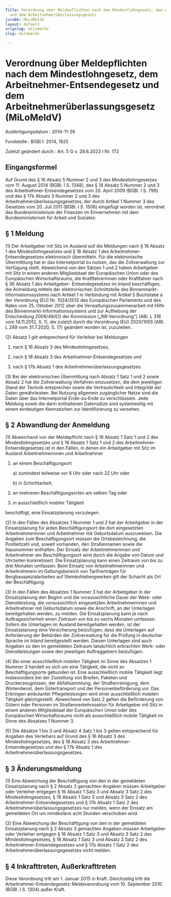 ```yaml
---
Title: Verordnung über Meldepflichten nach dem Mindestlohngesetz, dem Arbeitnehmer-Entsendegesetz
  und dem Arbeitnehmerüberlassungsgesetz
jurabk: MiLoMeldV
layout: default
origslug: milomeldv
slug: milomeldv

---
```


# Verordnung über Meldepflichten nach dem Mindestlohngesetz, dem Arbeitnehmer-Entsendegesetz und dem Arbeitnehmerüberlassungsgesetz (MiLoMeldV)

Ausfertigungsdatum
:   2014-11-26

Fundstelle
:   BGBl I: 2014, 1825

Zuletzt geändert durch
:   Art. 5 G v. 28.6.2023 I Nr. 172


## Eingangsformel

Auf Grund des § 16 Absatz 5 Nummer 2 und 3 des Mindestlohngesetzes vom
11\. August 2014 (BGBl. I S. 1348), des § 18 Absatz 5 Nummer 2 und 3
des Arbeitnehmer-Entsendegesetzes vom 20. April 2009 (BGBl. I S. 799)
und des § 17b Absatz 3 Nummer 2 und 3 des
Arbeitnehmerüberlassungsgesetzes, der durch Artikel 1 Nummer 3 des
Gesetzes vom 20. Juli 2011 (BGBl. I S. 1506) eingefügt worden ist,
verordnet das Bundesministerium der Finanzen im Einvernehmen mit dem
Bundesministerium für Arbeit und Soziales:


## § 1 Meldung

(1) Der Arbeitgeber mit Sitz im Ausland soll die Meldungen nach § 16
Absatz 1 des Mindestlohngesetzes und § 18 Absatz 1 des Arbeitnehmer-
Entsendegesetzes elektronisch übermitteln. Für die elektronische
Übermittlung hat er das Internetportal zu nutzen, das die
Zollverwaltung zur Verfügung stellt. Abweichend von den Sätzen 1 und 2
haben Arbeitgeber mit Sitz in einem anderen Mitgliedstaat der
Europäischen Union oder des Europäischen Wirtschaftsraums, die
Kraftfahrerinnen oder Kraftfahrer nach § 36 Absatz 1 des Arbeitgeber-
Entsendegesetzes im Inland beschäftigen, die Anmeldung mittels der
elektronischen Schnittstelle des Binnenmarkt-Informationssystems nach
Artikel 1 in Verbindung mit Artikel 5 Buchstabe a der Verordnung (EU)
Nr. 1024/2012 des Europäischen Parlaments und des Rates vom 25.
Oktober 2012 über die Verwaltungszusammenarbeit mit Hilfe des
Binnenmarkt-Informationssystems und zur Aufhebung der Entscheidung
2008/49/EG der Kommission („IMI-Verordnung“) (ABI. L 316 vom
14\.11.2012, S. 1), die zuletzt durch die Verordnung (EU) 2020/1055
(ABI. L 249 vom 31.7.2020, S. 17) geändert worden ist, zuzuleiten.

(2) Absatz 1 gilt entsprechend für Verleiher bei Meldungen

1.  nach § 16 Absatz 3 des Mindestlohngesetzes,


2.  nach § 18 Absatz 3 des Arbeitnehmer-Entsendegesetzes und


3.  nach § 17b Absatz 1 des Arbeitnehmerüberlassungsgesetzes.




(3) Bei der elektronischen Übermittlung nach Absatz 1 Satz 1 und 2
sowie Absatz 2 hat die Zollverwaltung Verfahren einzusetzen, die dem
jeweiligen Stand der Technik entsprechen sowie die Vertraulichkeit und
Integrität der Daten gewährleisten. Bei Nutzung allgemein zugänglicher
Netze sind die Daten über das Internetportal Ende-zu-Ende zu
verschlüsseln. Jede Meldung sowie die darin enthaltenen Datensätze
sind systemseitig mit einem eindeutigen Kennzeichen zur
Identifizierung zu versehen.


## § 2 Abwandlung der Anmeldung

(1) Abweichend von der Meldepflicht nach § 16 Absatz 1 Satz 1 und 2
des Mindestlohngesetzes und § 18 Absatz 1 Satz 1 und 2 des
Arbeitnehmer-Entsendegesetzes ist in den Fällen, in denen ein
Arbeitgeber mit Sitz im Ausland Arbeitnehmerinnen und Arbeitnehmer

1.  an einem Beschäftigungsort

    a)  zumindest teilweise vor 6 Uhr oder nach 22 Uhr oder


    b)  in Schichtarbeit,





2.  an mehreren Beschäftigungsorten am selben Tag oder


3.  in ausschließlich mobiler Tätigkeit



beschäftigt, eine Einsatzplanung vorzulegen.

(2) In den Fällen des Absatzes 1 Nummer 1 und 2 hat der Arbeitgeber in
der Einsatzplanung für jeden Beschäftigungsort die dort eingesetzten
Arbeitnehmerinnen und Arbeitnehmer mit Geburtsdatum auszuweisen. Die
Angaben zum Beschäftigungsort müssen die Ortsbezeichnung, die
Postleitzahl und, soweit vorhanden, den Straßennamen sowie die
Hausnummer enthalten. Der Einsatz der Arbeitnehmerinnen und
Arbeitnehmer am Beschäftigungsort wird durch die Angabe von Datum und
Uhrzeiten konkretisiert. Die Einsatzplanung kann einen Zeitraum von
bis zu drei Monaten umfassen. Beim Einsatz von Arbeitnehmerinnen und
Arbeitnehmern im Geltungsbereich von Tarifverträgen für
Bergbauspezialarbeiten auf Steinkohlebergwerken gilt der Schacht als
Ort der Beschäftigung.

(3) In den Fällen des Absatzes 1 Nummer 3 hat der Arbeitgeber in der
Einsatzplanung den Beginn und die voraussichtliche Dauer der Werk-
oder Dienstleistung, die voraussichtlich eingesetzten
Arbeitnehmerinnen und Arbeitnehmer mit Geburtsdatum sowie die
Anschrift, an der Unterlagen bereitgehalten werden, zu melden. Die
Einsatzplanung kann je nach Auftragssicherheit einen Zeitraum von bis
zu sechs Monaten umfassen. Sofern die Unterlagen im Ausland
bereitgehalten werden, ist der Einsatzplanung eine Versicherung
beizufügen, dass die Unterlagen auf Anforderung der Behörden der
Zollverwaltung für die Prüfung in deutscher Sprache im Inland
bereitgestellt werden. Diesen Unterlagen sind auch Angaben zu den im
gemeldeten Zeitraum tatsächlich erbrachten Werk- oder Dienstleistungen
sowie den jeweiligen Auftraggebern beizufügen.

(4) Bei einer ausschließlich mobilen Tätigkeit im Sinne des Absatzes 1
Nummer 3 handelt es sich um eine Tätigkeit, die nicht an
Beschäftigungsorte gebunden ist. Eine ausschließlich mobile Tätigkeit
liegt insbesondere bei der Zustellung von Briefen, Paketen und
Druckerzeugnissen, der Abfallsammlung, der Straßenreinigung, dem
Winterdienst, dem Gütertransport und der Personenbeförderung vor. Das
Erbringen ambulanter Pflegeleistungen wird einer ausschließlich
mobilen Tätigkeit gleichgestellt. Abweichend von Satz 2 gelten die
Beförderung von Gütern oder Personen im Straßenverkehrssektor für
Arbeitgeber mit Sitz in einem anderen Mitgliedstaat der Europäischen
Union oder des Europäischen Wirtschaftsraums nicht als ausschließlich
mobile Tätigkeit im Sinne des Absatzes 1 Nummer 3.

(5) Die Absätze 1 bis 3 und Absatz 4 Satz 1 bis 3 gelten entsprechend
für Angaben des Verleihers auf Grund des § 16 Absatz 3 des
Mindestlohngesetzes, des § 18 Absatz 3 des Arbeitnehmer-
Entsendegesetzes und des § 17b Absatz 1 des
Arbeitnehmerüberlassungsgesetzes.


## § 3 Änderungsmeldung

(1) Eine Abweichung der Beschäftigung von den in der gemeldeten
Einsatzplanung nach § 2 Absatz 2 gemachten Angaben müssen Arbeitgeber
oder Verleiher entgegen § 16 Absatz 1 Satz 3 und Absatz 3 Satz 2 des
Mindestlohngesetzes, § 18 Absatz 1 Satz 3 und Absatz 3 Satz 2 des
Arbeitnehmer-Entsendegesetzes und § 17b Absatz 1 Satz 2 des
Arbeitnehmerüberlassungsgesetzes nur melden, wenn der Einsatz am
gemeldeten Ort um mindestens acht Stunden verschoben wird.

(2) Eine Abweichung der Beschäftigung von den in der gemeldeten
Einsatzplanung nach § 2 Absatz 3 gemachten Angaben müssen Arbeitgeber
oder Verleiher entgegen § 16 Absatz 1 Satz 3 und Absatz 3 Satz 2 des
Mindestlohngesetzes, § 18 Absatz 1 Satz 3 und Absatz 3 Satz 2 des
Arbeitnehmer-Entsendegesetzes und § 17b Absatz 1 Satz 2 des
Arbeitnehmerüberlassungsgesetzes nicht melden.


## § 4 Inkrafttreten, Außerkrafttreten

Diese Verordnung tritt am 1. Januar 2015 in Kraft. Gleichzeitig tritt
die Arbeitnehmer-Entsendegesetz-Meldeverordnung vom 10. September 2010
(BGBl. I S. 1304) außer Kraft.

